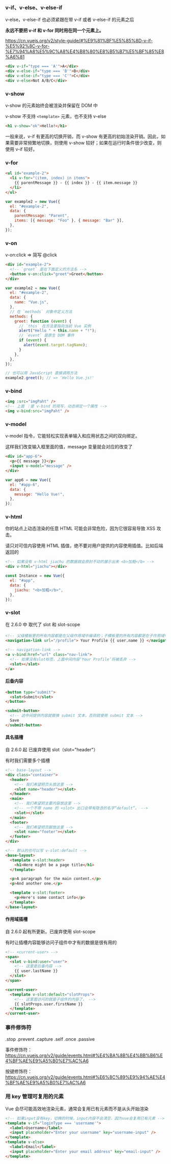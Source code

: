 ### v-if、v-else、v-else-if

v-else，v-else-if 也必须紧跟在带 v-if 或者 v-else-if 的元素之后

**永远不要把 v-if 和 v-for 同时用在同一个元素上。**

https://cn.vuejs.org/v2/style-guide/#%E9%81%BF%E5%85%8D-v-if-%E5%92%8C-v-for-%E7%94%A8%E5%9C%A8%E4%B8%80%E8%B5%B7%E5%BF%85%E8%A6%81

```html
<div v-if="type === 'A'">A</div>
<div v-else-if="type === 'B'">B</div>
<div v-else-if="type === 'C'">C</div>
<div v-else>Not A/B/C</div>
```

### v-show

v-show 的元素始终会被渲染并保留在 DOM 中

v-show 不支持 `<template>` 元素，也不支持 v-else

```html
<h1 v-show="ok">Hello!</h1>
```

一般来说，v-if 有更高的切换开销，而 v-show 有更高的初始渲染开销。因此，如果需要非常频繁地切换，则使用 v-show 较好；如果在运行时条件很少改变，则使用 v-if 较好。

### v-for

```html
<ul id="example-2">
  <li v-for="(item, index) in items">
    {{ parentMessage }} - {{ index }} - {{ item.message }}
  </li>
</ul>
```

```js
var example2 = new Vue({
  el: "#example-2",
  data: {
    parentMessage: "Parent",
    items: [{ message: "Foo" }, { message: "Bar" }],
  },
});
```

### v-on

v-on:click => 简写 @click

```html
<div id="example-2">
  <!-- `greet` 是在下面定义的方法名 -->
  <button v-on:click="greet">Greet</button>
</div>
```

```js
var example2 = new Vue({
  el: "#example-2",
  data: {
    name: "Vue.js",
  },
  // 在 `methods` 对象中定义方法
  methods: {
    greet: function (event) {
      // `this` 在方法里指向当前 Vue 实例
      alert("Hello " + this.name + "!");
      // `event` 是原生 DOM 事件
      if (event) {
        alert(event.target.tagName);
      }
    },
  },
});

// 也可以用 JavaScript 直接调用方法
example2.greet(); // => 'Hello Vue.js!'
```

### v-bind

```html
<img :src="imgPaht" />
<!-- 上面 ：是 v-bind 的简写，动态绑定一个属性 -->
<img v-bind:src="imgPaht" />
```

### v-model

v-model 指令，它能轻松实现表单输入和应用状态之间的双向绑定。

这样我们改变输入框里面的值，message 变量就会对应的改变了

```html
<div id="app-6">
  <p>{{ message }}</p>
  <input v-model="message" />
</div>
```

```javascript
var app6 = new Vue({
  el: "#app-6",
  data: {
    message: "Hello Vue!",
  },
});
```

### v-html

你的站点上动态渲染的任意 HTML 可能会非常危险，因为它很容易导致 XSS 攻击。

请只对可信内容使用 HTML 插值，绝不要对用户提供的内容使用插值。比如后端返回的

```html
<!-- 如果没有 v-html jiachu 的数据就会原封不动的展示出来 <b>加粗</b> -->
<div v-html="jiachu"></div>
```

```js
const Instance = new Vue({
  el: "#app",
  data: {
    jiachu: "<b>加粗</b>",
  },
});
```

### v-slot

在 2.6.0 中 取代了 slot 和 slot-scope

#### <slot></slot>

```html
<!-- 父级模板里的所有内容都是在父级作用域中编译的；子模板里的所有内容都是在子作用域中编译的。 -->
<navigation-link url="/profile"> Your Profile {{ user.name }} </navigation-link>
```

```html
<!-- navigation-link -->
<a v-bind:href="url" class="nav-link">
  <!-- 如果没有slot标签，上面中间内容‘Your Profile’将被丢弃 -->
  <slot></slot>
</a>
```

#### 后备内容

```html
<button type="submit">
  <slot>Submit</slot>
</button>
```

```html
<submit-button>
  <!-- 这中间提供内容就替换 submit 文本，否则就使用 submit 文本 -->
  Save
</submit-button>
```

#### 具名插槽

自 2.6.0 起 已废弃使用 slot（slot="header"）

有时我们需要多个插槽

```html
<!-- base-layout -->
<div class="container">
  <header>
    <!-- 我们希望把页头放这里 -->
    <slot name="header"></slot>
  </header>
  <main>
    <!-- 我们希望把主要内容放这里 -->
    <!-- 一个不带 name 的 <slot> 出口会带有隐含的名字“default”。 -->
    <slot></slot>
  </main>
  <footer>
    <!-- 我们希望把页脚放这里 -->
    <slot name="footer"></slot>
  </footer>
</div>
```

```html
<!-- 默认的也可以写 v-slot:default -->
<base-layout>
  <template v-slot:header>
    <h1>Here might be a page title</h1>
  </template>

  <p>A paragraph for the main content.</p>
  <p>And another one.</p>

  <template v-slot:footer>
    <p>Here's some contact info</p>
  </template>
</base-layout>
```

#### 作用域插槽

自 2.6.0 起有所更新。已废弃使用 slot-scope

有时让插槽内容能够访问子组件中才有的数据是很有用的

```html
<!-- <current-user> -->
<span>
  <slot v-bind:user="user">
    <!-- 这里是后备内容 -->
    {{ user.lastName }}
  </slot>
</span>
```

```html
<current-user>
  <template v-slot:default="slotProps">
    <!-- 这里面访问的就是子组件的内容了， -->
    {{ slotProps.user.firstName }}
  </template>
</current-user>
```

### 事件修饰符

.stop
.prevent
.capture
.self
.once
.passive

事件修饰符：https://cn.vuejs.org/v2/guide/events.html#%E4%BA%8B%E4%BB%B6%E4%BF%AE%E9%A5%B0%E7%AC%A6

按键修饰符：https://cn.vuejs.org/v2/guide/events.html#%E6%8C%89%E9%94%AE%E4%BF%AE%E9%A5%B0%E7%AC%A6

### 用 key 管理可复用的元素

Vue 会尽可能高效地渲染元素，通常会复用已有元素而不是从头开始渲染

```html
<!-- 如果input没有key，切换的时候，input内容不会清空，因为vue会复用已有元素 -->
<template v-if="loginType === 'username'">
  <label>Username</label>
  <input placeholder="Enter your username" key="username-input" />
</template>
<template v-else>
  <label>Email</label>
  <input placeholder="Enter your email address" key="email-input" />
</template>
```
